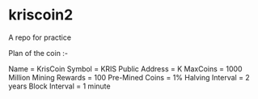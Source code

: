 # kriscoin2
A repo for practice

Plan of the coin :- 

Name = KrisCoin 
Symbol = KRIS
Public Address = K
MaxCoins = 1000 Million
Mining Rewards = 100
Pre-Mined Coins = 1%
Halving Interval = 2 years
Block Interval = 1 minute